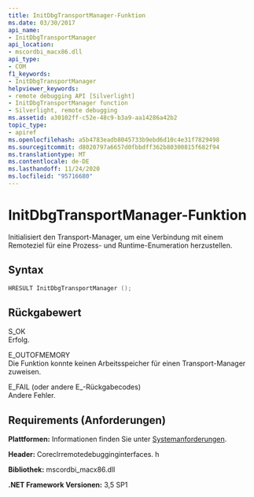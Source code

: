 ```yaml
---
title: InitDbgTransportManager-Funktion
ms.date: 03/30/2017
api_name:
- InitDbgTransportManager
api_location:
- mscordbi_macx86.dll
api_type:
- COM
f1_keywords:
- InitDbgTransportManager
helpviewer_keywords:
- remote debugging API [Silverlight]
- InitDbgTransportManager function
- Silverlight, remote debugging
ms.assetid: a30102ff-c52e-48c9-b3a9-aa14286a42b2
topic_type:
- apiref
ms.openlocfilehash: a5b4783eadb8045733b9ebd6d10c4e31f7829498
ms.sourcegitcommit: d8020797a6657d0fbbdff362b80300815f682f94
ms.translationtype: MT
ms.contentlocale: de-DE
ms.lasthandoff: 11/24/2020
ms.locfileid: "95716680"
---
```

# <a name="initdbgtransportmanager-function"></a>InitDbgTransportManager-Funktion

Initialisiert den Transport-Manager, um eine Verbindung mit einem Remoteziel für eine Prozess- und Runtime-Enumeration herzustellen.  
  
## <a name="syntax"></a>Syntax  
  
```cpp  
HRESULT InitDbgTransportManager ();  
```  
  
## <a name="return-value"></a>Rückgabewert  

 S_OK  
 Erfolg.  
  
 E_OUTOFMEMORY  
 Die Funktion konnte keinen Arbeitsspeicher für einen Transport-Manager zuweisen.  
  
 E_FAIL (oder andere E_-Rückgabecodes)  
 Andere Fehler.  
  
## <a name="requirements"></a>Requirements (Anforderungen)  

 **Plattformen:** Informationen finden Sie unter [Systemanforderungen](../../get-started/system-requirements.md).  
  
 **Header:** Coreclrremotedebugginginterfaces. h  
  
 **Bibliothek:** mscordbi_macx86.dll  
  
 **.NET Framework Versionen:** 3,5 SP1
